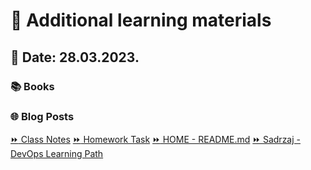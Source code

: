 # 📖 Additional learning materials
## 📅 Date: 28.03.2023.

### 📚 Books

### 🌐 Blog Posts


[:fast_forward: Class Notes](/devops-mentorship-program/03-march/week-5-280323/00-class-notes.md)
[:fast_forward: Homework Task](/devops-mentorship-program/03-march/week-5-280323/01-homework.md)
[:fast_forward: HOME - README.md](../../../README.md)
[:fast_forward: Sadrzaj - DevOps Learning Path](../../../table-of-contents.md)

